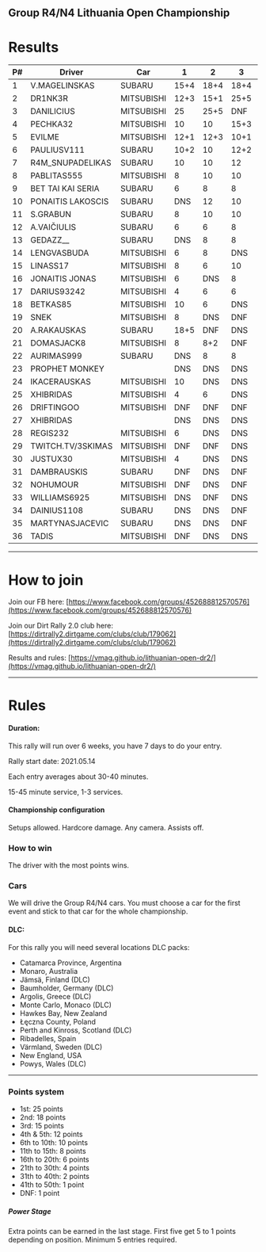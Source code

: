 ## Group R4/N4 Lithuania Open Championship

# Results

| P# | Driver            | Car        | 1    | 2    | 3    | 4    | 5    | 6    | TOTAL | 
|----|-------------------|------------|------|------|------|------|------|------|-------| 
| 1  | V.MAGELINSKAS     | SUBARU     | 15+4 | 18+4 | 18+4 | 25+4 | 15+4 | 12+2 | 125   | 
| 2  | DR1NK3R           | MITSUBISHI | 12+3 | 15+1 | 25+5 | 18+5 | 18+3 | 18+1 | 124   | 
| 3  | DANILICIUS        | MITSUBISHI | 25   | 25+5 | DNF  | DNF  | 25+5 | 25+5 | 117   | 
| 4  | PECHKA32          | MITSUBISHI | 10   | 10   | 15+3 | 15+2 | 12+2 | 10+3 | 82    | 
| 5  | EVILME            | MITSUBISHI | 12+1 | 12+3 | 10+1 | 12+1 | 12+1 | 15   | 80    | 
| 6  | PAULIUSV111       | SUBARU     | 10+2 | 10   | 12+2 | 10   | 8    | 10   | 64    | 
| 7  | R4M_SNUPADELIKAS  | SUBARU     | 10   | 10   | 12   | 12   | 10   | 8    | 62    | 
| 8  | PABLITAS555       | MITSUBISHI | 8    | 10   | 10   | 10   | 10   | 10   | 58    | 
| 9  | BET TAI KAI SERIA | SUBARU     | 6    | 8    | 8    | 8    | 10   | 8    | 48    | 
| 10 | PONAITIS LAKOSCIS | SUBARU     | DNS  | 12   | 10   | 8    | 8    | 10   | 48    | 
| 11 | S.GRABUN          | SUBARU     | 8    | 10   | 10   | 10   | 10   | 8    | 46    | 
| 12 | A.VAIČIULIS       | SUBARU     | 6    | 6    | 8    | 6    | 8    | DNS  | 34    | 
| 13 | GEDAZZ__          | SUBARU     | DNS  | 8    | 8    | DNS  | 6    | 8    | 34    | 
| 14 | LENGVASBUDA       | MITSUBISHI | 6    | 8    | DNS  | 8    | 10   | DNF  | 33    | 
| 15 | LINASS17          | MITSUBISHI | 8    | 6    | 10   | DNS  | DNS  | 8    | 32    | 
| 16 | JONAITIS JONAS    | MITSUBISHI | 6    | DNS  | 8    | 8    | 8    | DNS  | 30    | 
| 17 | DARIUS93242       | MITSUBISHI | 4    | 6    | 6    | 6    | 6    | DNS  | 28    | 
| 18 | BETKAS85          | MITSUBISHI | 10   | 6    | DNS  | 10   | DNF  | DNS  | 27    | 
| 19 | SNEK              | MITSUBISHI | 8    | DNS  | DNF  | 8    | 8    | DNF  | 25    | 
| 20 | A.RAKAUSKAS       | SUBARU     | 18+5 | DNF  | DNS  | DNS  | DNS  | DNS  | 24    | 
| 21 | DOMASJACK8        | MITSUBISHI | 8    | 8+2  | DNF  | DNF  | DNF  | DNS  | 21    | 
| 22 | AURIMAS999        | SUBARU     | DNS  | 8    | 8    | DNS  | DNS  | DNS  | 16    | 
| 23 | PROPHET MONKEY    |            | DNS  | DNS  | DNS  | 10+3 | DNS  | DNS  | 13    | 
| 24 | IKACERAUSKAS      | MITSUBISHI | 10   | DNS  | DNS  | DNS  | DNS  | DNS  | 10    | 
| 25 | XHIBRIDAS         | MITSUBISHI | 4    | 6    | DNS  | DNS  | DNS  | DNS  | 10    | 
| 26 | DRIFTINGOO        | MITSUBISHI | DNF  | DNF  | DNF  | DNF  | 6    | DNS  | 10    | 
| 27 | XHIBRIDAS         |            | DNS  | DNS  | DNS  | DNS  | DNS  | 10   | 10    | 
| 28 | REGIS232          | MITSUBISHI | 6    | DNS  | DNS  | DNS  | DNS  | DNS  | 6     | 
| 29 | TWITCH.TV/3SKIMAS | MITSUBISHI | DNF  | DNF  | DNS  | DNS  | DNS  | 4    | 6     | 
| 30 | JUSTUX30          | MITSUBISHI | 4    | DNS  | DNS  | DNS  | DNS  | DNS  | 4     | 
| 31 | DAMBRAUSKIS       | SUBARU     | DNF  | DNS  | DNF  | DNF  | DNS  | DNS  | 3     | 
| 32 | NOHUMOUR          | MITSUBISHI | DNF  | DNS  | DNF  | DNS  | DNS  | DNF  | 3     | 
| 33 | WILLIAMS6925      | MITSUBISHI | DNS  | DNF  | DNS  | DNF  | DNF  | DNF  | 3     | 
| 34 | DAINIUS1108       | SUBARU     | DNS  | DNS  | DNF  | DNF  | DNS  | DNS  | 2     | 
| 35 | MARTYNASJACEVIC   | SUBARU     | DNS  | DNS  | DNF  | DNS  | DNF  | DNS  | 2     | 
| 36 | TADIS             | MITSUBISHI | DNF  | DNS  | DNS  | DNS  | DNS  | DNS  | 1     | 




---
# How to join

Join our FB here: [https://www.facebook.com/groups/452688812570576](https://www.facebook.com/groups/452688812570576)

Join our Dirt Rally 2.0 club here: [https://dirtrally2.dirtgame.com/clubs/club/179062](https://dirtrally2.dirtgame.com/clubs/club/179062)

Results and rules: [https://vmag.github.io/lithuanian-open-dr2/](https://vmag.github.io/lithuanian-open-dr2/)

---
# Rules
#### Duration:

This rally will run over 6 weeks, you have 7 days to do your entry.

Rally start date: 2021.05.14

Each entry averages about 30-40 minutes.

15-45 minute service, 1-3 services.

#### Championship configuration
Setups allowed. Hardcore damage. Any camera. Assists off.

### How to win
The driver with the most points wins. 

### Cars
We will drive the Group R4/N4 cars.  You must choose a car for the first event and stick to that car for the whole championship.

#### DLC:
For this rally you will need several locations DLC packs:

* Catamarca Province, Argentina
* Monaro, Australia
* Jämsä, Finland (DLC)
* Baumholder, Germany (DLC)
* Argolis, Greece (DLC)
* Monte Carlo, Monaco (DLC)
* Hawkes Bay, New Zealand
* Łęczna County, Poland
* Perth and Kinross, Scotland (DLC)
* Ribadelles, Spain
* Värmland, Sweden (DLC)
* New England, USA
* Powys, Wales (DLC)

--- 
### Points system

* 1st: 25 points
* 2nd: 18 points
* 3rd: 15 points
* 4th & 5th: 12 points
* 6th to 10th: 10 points
* 11th to 15th: 8 points
* 16th to 20th: 6 points
* 21th to 30th: 4 points
* 31th to 40th: 2 points
* 41th to 50th: 1 point
* DNF: 1 point

##### Power Stage
Extra points can be earned in the last stage. First five get 5 to 1 points depending on position. Minimum 5 entries required.




